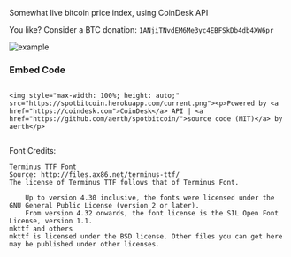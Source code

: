 Somewhat live bitcoin price index, using CoinDesk API

You like? Consider a BTC donation: `1ANjiTNvdEM6Me3yc4EBFSkDb4db4XW6pr`

![example](https://spotbitcoin.herokuapp.com/current.png)

### Embed Code

```

<img style="max-width: 100%; height: auto;" src="https://spotbitcoin.herokuapp.com/current.png"><p>Powered by <a href="https://coindesk.com">CoinDesk</a> API | <a href="https://github.com/aerth/spotbitcoin/">source code (MIT)</a> by aerth</p>


```

Font Credits:

```
Terminus TTF Font
Source: http://files.ax86.net/terminus-ttf/
The license of Terminus TTF follows that of Terminus Font.

    Up to version 4.30 inclusive, the fonts were licensed under the GNU General Public License (version 2 or later).
    From version 4.32 onwards, the font license is the SIL Open Font License, version 1.1.
mkttf and others
mkttf is licensed under the BSD license. Other files you can get here may be published under other licenses. 
```
